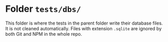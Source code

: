 # Folder `tests/dbs/`

This folder is where the tests in the parent folder write their database files. It is not cleaned 
automatically. Files with extension `.sqlite` are ignored by both Git and NPM in the whole repo.